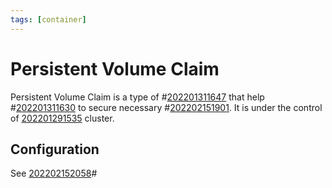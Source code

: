```yaml
---
tags: [container]
---
```


# Persistent Volume Claim

Persistent Volume Claim is a type of #[202201311647](202201311647.md) that help
#[202201311630](202201311630.md) to secure necessary #[202202151901](202202151901.md). It is under the control
of [202201291535](202201291535.md) cluster.

## Configuration

See [202202152058](202202152058.md)#
